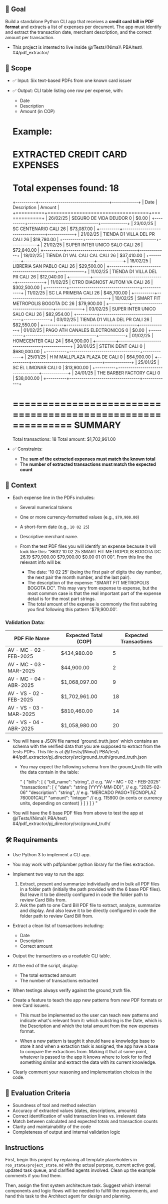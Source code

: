 ## 🧠 Goal
Build a standalone Python CLI app that receives a **credit card bill in PDF format** and extracts a list of expenses per document. The app must identify and extract the transaction date, merchant description, and the correct amount per transaction.

- This project is intented to live inside @/Tests/(Nima)\ PBA/test\ #4/pdf_extractor/

## 🎯 Scope
- ✅ Input: Six text-based PDFs from one known card issuer
- ✅ Output: CLI table listing one row per expense, with:
  - Date
  - Description
  - Amount (in COP)

  Example: 
    ============================================================
    EXTRACTED CREDIT CARD EXPENSES
    ============================================================
    Total expenses found: 18
    ============================================================

    +----------+-----------------------------------+-------------+
    | Date     | Description                       | Amount      |
    +==========+===================================+=============+
    | 26/02/25 | SEGURO DE VIDA DEUDOR 0           | $0.00       |
    +----------+-----------------------------------+-------------+
    | 23/02/25 | SC CENTENARIO CALI 26             | $73,087.00  |
    +----------+-----------------------------------+-------------+
    | 21/02/25 | TIENDA D1 VILLA DEL PR CALI 26    | $19,780.00  |
    +----------+-----------------------------------+-------------+
    | 21/02/25 | SUPER INTER UNICO SALO CALI 26    | $72,840.00  |
    +----------+-----------------------------------+-------------+
    | 18/02/25 | TIENDA D1 VAL CALI CAL CALI 26    | $37,410.00  |
    +----------+-----------------------------------+-------------+
    | 18/02/25 | LIBRERIA SAN PABLO CALI 26        | $29,500.00  |
    +----------+-----------------------------------+-------------+
    | 11/02/25 | TIENDA D1 VILLA DEL PR CALI 26    | $12,040.00  |
    +----------+-----------------------------------+-------------+
    | 11/02/25 | CTRO DIAGNOST AUTOM VA CALI 26    | $302,500.00 |
    +----------+-----------------------------------+-------------+
    | 11/02/25 | SC LA PRIMERA CALI 26             | $48,700.00  |
    +----------+-----------------------------------+-------------+
    | 10/02/25 | SMART FIT METROPOLIS BOGOTA DC 26 | $79,900.00  |
    +----------+-----------------------------------+-------------+
    | 03/02/25 | SUPER INTER UNICO SALO CALI 26    | $82,954.00  |
    +----------+-----------------------------------+-------------+
    | 03/02/25 | TIENDA D1 VILLA DEL PR CALI 26    | $82,550.00  |
    +----------+-----------------------------------+-------------+
    | 01/02/25 | PAGO ATH CANALES ELECTRONICOS 0   | $0.00       |
    +----------+-----------------------------------+-------------+
    | 01/02/25 | HOMECENTER CALI 24                | $64,900.00  |
    +----------+-----------------------------------+-------------+
    | 30/01/25 | STETIK DENT CALI 0                | $680,000.00 |
    +----------+-----------------------------------+-------------+
    | 25/01/25 | H M MALLPLAZA PLAZA DE CALI 0     | $64,900.00  |
    +----------+-----------------------------------+-------------+
    | 25/01/25 | SC EL LIMONAR CALI 0              | $13,900.00  |
    +----------+-----------------------------------+-------------+
    | 24/01/25 | THE BARBER FACTORY CALI 0         | $38,000.00  |
    +----------+-----------------------------------+-------------+

    ============================================================
    SUMMARY
    ============================================================
    Total transactions: 18
    Total amount: $1,702,961.00

- ✅ Constraints:
  - The **sum of the extracted expenses must match the known total**
  - The **number of extracted transactions must match the expected count**

## 📎 Context
- Each expense line in the PDFs includes:
  - Several numerical tokens
  - One or more currency-formatted values (e.g., `$79,900.00`)
  - A short-form date (e.g., `10 02 25`)
  - Descriptive merchant name.

  - From the test PDF files you will identify an expense because it will look like this: "8632 10 02 25 SMART FIT METROPOLIS BOGOTA DC 26.19 $79,900.00 $79,900.00 $0.00 01 01 00". From this line the relevant info will be: 
    + The date: '10 02 25' (being the first pair of digits the day number, the next pair the month number, and the last pair).
    + The description of the expense: "SMART FIT METROPOLIS BOGOTA DC". This may vary from expense to expense, but the most common case is that the real important part of the expense detail is for the most part strings.
    + The total amount of the expense is commonly the first subtring you find following this pattern '$79,900.00'.


### Validation Data:

| PDF File Name           | Expected Total (COP) | Expected Transactions |
|-------------------------|----------------------|------------------------|
| AV - MC - 02 - FEB-2025 | $434,980.00          | 5                      |
| AV - MC - 03 - MAR-2025 | $44,900.00           | 2                      |
| AV - MC - 04 - ABR-2025 | $1,068,097.00        | 9                      |
| AV - VS - 02 - FEB-2025 | $1,702,961.00        | 18                     |
| AV - VS - 03 - MAR-2025 | $810,460.00          | 14                     |
| AV - VS - 04 - ABR-2025 | $1,058,980.00        | 20                     |

- You will have a JSON file named 'ground_truth.json' which contains an schema with the verified data that you are supposed to extract from the tests PDFs. This file is at @/Tests/(Nima)\ PBA/test\ #4/pdf_extractor/pj_directory/src/ground_truth/ground_truth.json

  + You may expect the following schema from the ground_truth file with the data contain in the table:

    "
    {
    "bills": [
        {
        "bill_name": "string",             // e.g. "AV - MC - 02 - FEB-2025"
        "transactions": [
          {
              "date": "string (YYYY-MM-DD)", // e.g. "2025-02-06"
              "description": "string",       // e.g. "MERCADO PAGO*TECNOPLAZ 760001CALI"
              "amount": "integer"            // e.g. 115900 (in cents or currency units, depending on context)
          }
        ]
        }
        ]
    }
    "

- You will have the 6 base PDF files from above to test the app at @/Tests/(Nima)\ PBA/test\ #4/pdf_extractor/pj_directory/src/ground_truth/

## 🛠 Requirements
- Use Python 3 to implement a CLI app.
- You may work with pdfplumber python library for the files extraction.
- Implement two way to run the app:
  1. Extract, present and summarize individually and in bulk all PDF files in a folder path (initially the path provided with the 6 base PDF files). But leave it to be directly configured in code the folder path to review Card Bills from.
  2. Ask the path to one Card Bill PDF file to extract, analyze, summarize and display. And also leave it to be directly configured in code the folder path to review Card Bill from.

- Extract a clean list of transactions including:
  - Date
  - Description
  - Correct amount

- Output the transactions as a readable CLI table.

- At the end of the script, display:
  - The total extracted amount  
  - The number of transactions extracted

- When testings always verify against the ground_truth file.
- Create a feature to teach the app new patterns from new PDF formats or new Card issuers. 
  + This must be implemented so the user can teach new patterns and indicate what's relevant from it: which substring is the Date, which is the Description and which the total amount from the new expenses format.

  + When a new pattern is taught it should have a knowledge base to store it and when a extaction task is assigned, the app have a base to compare the extractions from. Making it that at some point, whatever is passed to the app it knows where to look for to find something similar and extract the data with its current knowledge.

- Clearly comment your reasoning and implementation choices in the code.

## 🧪 Evaluation Criteria
- Soundness of tool and method selection
- Accuracy of extracted values (dates, descriptions, amounts)
- Correct identification of valid transaction lines vs. irrelevant data
- Match between calculated and expected totals and transaction counts
- Clarity and maintainability of the code
- Completeness of output and internal validation logic


## Instructions

First, begin this project by replacing all template placeholders in `roo_state/project_state.md` with the actual purpose, current active goal, updated task queue, and clarified agents involved. Clean up the example comments if you find them.

Then, assign the first system architecture task. Suggest which internal components and logic flows will be needed to fulfill the requirements, and hand this task to the Architect agent for design and planning.